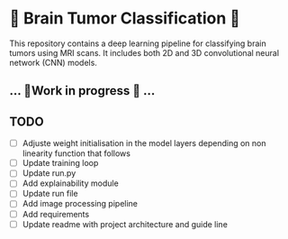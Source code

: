 # 🧠 Brain Tumor Classification 🧠

This repository contains a deep learning pipeline for classifying brain tumors using MRI scans. It includes both 2D and 3D convolutional neural network (CNN) models.


## ...  🔧Work in progress 🔧   ...


##  TODO

- [ ] Adjuste weight initialisation in the model layers depending on non linearity function that follows
- [ ]  Update training loop 
- [ ] Update run.py
- [ ] Add explainability module
- [ ] Update run file
- [ ] Add image processing pipeline
- [ ] Add requirements
- [ ] Update readme with project architecture and guide line
